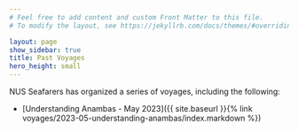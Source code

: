 ```yaml
---
# Feel free to add content and custom Front Matter to this file.
# To modify the layout, see https://jekyllrb.com/docs/themes/#overriding-theme-defaults

layout: page
show_sidebar: true
title: Past Voyages
hero_height: small
---
```



NUS Seafarers has organized a series of voyages, including the following:

- [Understanding Anambas - May 2023]({{ site.baseurl }}{% link voyages/2023-05-understanding-anambas/index.markdown %})